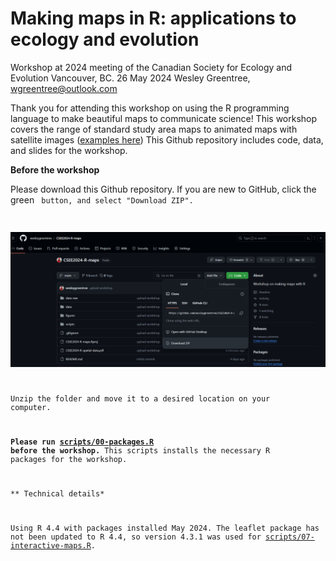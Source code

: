 # Making maps in R: applications to ecology and evolution

Workshop at 2024 meeting of the Canadian Society for Ecology and Evolution
Vancouver, BC. 26 May 2024
Wesley Greentree, wgreentree@outlook.com

Thank you for attending this workshop on using the R programming language to make beautiful maps to communicate science! This workshop covers the range of standard study area maps to animated maps with satellite images ([examples here](https://wesleygreentree.github.io/animations/)) This Github repository includes code, data, and slides for the workshop.

**Before the workshop**

Please download this Github repository. If you are new to GitHub,
click the green <code> button, and select "Download ZIP".

![github](figures/screenshots-for-readme/github-screenshot.PNG)

Unzip the folder and move it to a desired location on your computer.

**Please run [scripts/00-packages.R](https://github.com/wesleygreentree/CSEE2024-R-maps/blob/main/scripts/00-packages.R) before the workshop.** This scripts installs the necessary R packages for the workshop. 


** Technical details*

Using R 4.4 with packages installed May 2024. 
The leaflet package has not been updated to R 4.4, so version 4.3.1 was used for [scripts/07-interactive-maps.R](https://github.com/wesleygreentree/CSEE2024-R-maps/blob/main/scripts/07-interactive-maps.R).